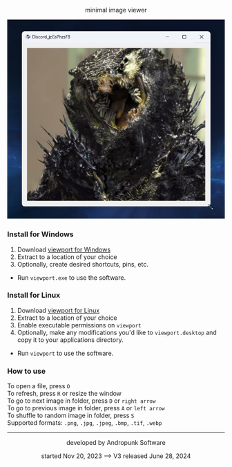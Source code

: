 <p align=center>minimal image viewer</p>
<p align=center>
  <img src="Screenshot.png" />
</p>

### Install for Windows
1. Download [viewport for Windows]()
2. Extract to a location of your choice
3. Optionally, create desired shortcuts, pins, etc.
- Run `viewport.exe` to use the software.

### Install for Linux
1. Download [viewport for Linux]()
2. Extract to a location of your choice
3. Enable executable permissions on `viewport`
4. Optionally, make any modifications you'd like to `viewport.desktop` and copy it to your applications directory.  
- Run `viewport` to use the software.

### How to use
To open a file, press `O`  
To refresh, press `R` or resize the window  
To go to next image in folder, press `D` or `right arrow`  
To go to previous image in folder, press `A` or `left arrow`  
To shuffle to random image in folder, press `S`  
Supported formats: `.png`, `.jpg`, `.jpeg`, `.bmp`, `.tif`, `.webp`

---
<p align=center>developed by Andropunk Software</p>
<p align=center>started Nov 20, 2023 --> V3 released June 28, 2024</p>
